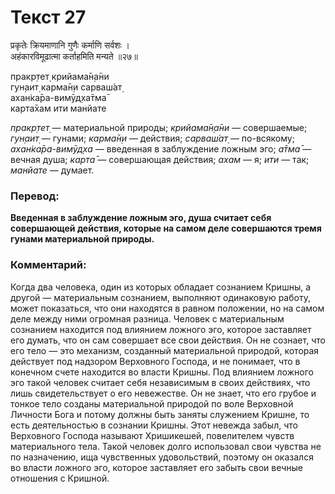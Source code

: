 # Текст 27

प्रकृतेः क्रियमाणानि गुणैः कर्माणि सर्वशः ।  
अहंकारविमूढात्मा कर्ताहमिति मन्यते ॥२७॥

пракр̣тет̣ крийама̄н̣а̄ни  
гун̣аит̣ карма̄н̣и сарваш́ат̣  
ахан̇ка̄ра-вимӯд̣ха̄тма̄  
карта̄хам ити манйате

_пракр̣тет̣_ — материальной природы; _крийама̄н̣а̄ни_ — совершаемые; _гун̣аит̣_ — гунами; _карма̄н̣и_ — действия; _сарваш́ат̣_ — по-всякому; _ахан̇ка̄ра-вимӯд̣ха_ — введенная в заблуждение ложным эго; _а̄тма̄_ — вечная душа; _карта̄_ — совершающая действия; _ахам_ — я; _ити_ — так; _манйате_ — думает.

### Перевод:

**Введенная в заблуждение ложным эго, душа считает себя совершающей действия, которые на самом деле совершаются тремя гунами материальной природы.**

### Комментарий:

Когда два человека, один из которых обладает сознанием Кришны, а другой — материальным сознанием, выполняют одинаковую работу, может показаться, что они находятся в равном положении, но на самом деле между ними огромная разница. Человек с материальным сознанием находится под влиянием ложного эго, которое заставляет его думать, что он сам совершает все свои действия. Он не сознает, что его тело — это механизм, созданный материальной природой, которая действует под надзором Верховного Господа, и не понимает, что в конечном счете находится во власти Кришны. Под влиянием ложного эго такой человек считает себя независимым в своих действиях, что лишь свидетельствует о его невежестве. Он не знает, что его грубое и тонкое тело созданы материальной природой по воле Верховной Личности Бога и потому должны быть заняты служением Кришне, то есть деятельностью в сознании Кришны. Этот невежда забыл, что Верховного Господа называют Хришикешей, повелителем чувств материального тела. Такой человек долго использовал свои чувства не по назначению, ища чувственных удовольствий, поэтому он оказался во власти ложного эго, которое заставляет его забыть свои вечные отношения с Кришной.